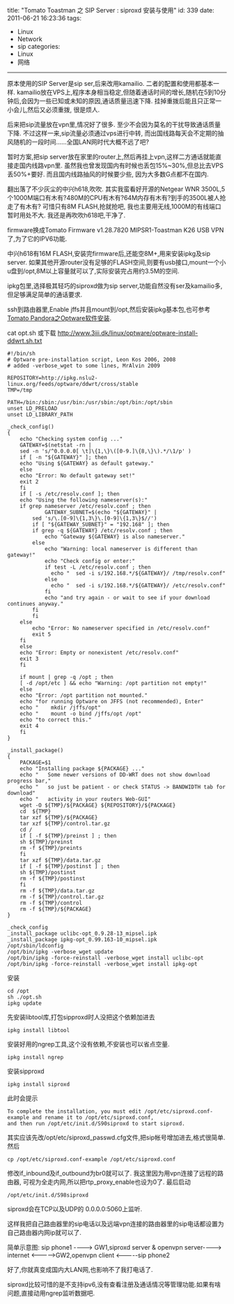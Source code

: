title: "Tomato Toastman 之 SIP Server : siproxd 安装与使用"
id: 339
date: 2011-06-21 16:23:36
tags: 
- Linux
- Network
- sip
categories: 
- Linux
- 网络
---

原本使用的SIP Server是sip ser,后来改用kamailio. 二者的配置和使用都基本一样. kamailio放在VPS上,程序本身相当稳定,但随着通话时间的增长,随机在5到10分钟后,会因为一些已知或未知的原因,通话质量迅速下降. 挂掉重拨后能且只正常一小会儿,然后又必须重拨, 很是烦人.

 后来把sip流量放在vpn里,情况好了很多. 至少不会因为莫名的干扰导致通话质量下降. 不过这样一来,sip流量必须通过vps进行中转, 而出国线路每天会不定期的抽风随机的一段时间......全国LAN网时代大概不远了吧?

暂时方案,把sip server放在家里的router上,然后再挂上vpn,这样二方通话就能直接走国内线路vpn里. 虽然我也曾发现国内有时候也丢包15%~30%,但总比去VPS丢50%+要好. 而且国内线路抽风的时候要少些, 因为大多数G点都不在国内.

翻出落了不少灰尘的中兴h618,吹吹. 其实我蛮看好开源的Netgear WNR 3500L,5个1000M端口有木有?480M的CPU有木有?64M内存有木有?到手的3500L被人抢走了有木有? 可惜只有8M FLASH,抢就抢吧, 我也主要用无线,1000M的有线端口暂时用处不大. 我还是再吹吹h618吧,干净了.

firmware换成Tomato Firmware v1.28.7820 MIPSR1-Toastman K26 USB VPN了,为了它的IPV6功能.

中兴h618有16M FLASH,安装完firmware后,还能空8M+,用来安装ipkg及sip server. 如果其他开源router没有足够的FLASH空间,则要有usb接口,mount一个小u盘到/opt,8M以上容量就可以了,实际安装完占用约3.5M的空间.

ipkg包里,选择极其轻巧的siproxd做为sip server,功能自然没有ser及kamailio多,但足够满足简单的通话要求.

ssh到路由器里,Enable jffs并且mount到/opt,然后安装ipkg基本包,也可参考[ Tomato Pandora之Optware软件安装](http://ahui.us/index.php/2010/08/tomato-pandora-optware/).

cat opt.sh 或下载 http://www.3iii.dk/linux/optware/optware-install-ddwrt.sh.txt

    #!/bin/sh
    # Optware pre-installation script, Leon Kos 2006, 2008
    # added -verbose_wget to some lines, MrAlvin 2009

    REPOSITORY=http://ipkg.nslu2-linux.org/feeds/optware/ddwrt/cross/stable
    TMP=/tmp

    PATH=/bin:/sbin:/usr/bin:/usr/sbin:/opt/bin:/opt/sbin
    unset LD_PRELOAD
    unset LD_LIBRARY_PATH

    _check_config()
    {
        echo "Checking system config ..."
        GATEWAY=$(netstat -rn |
    	sed -n 's/^0.0.0.0[ \t]\{1,\}\([0-9.]\{8,\}\).*/\1/p' )
        if [ -n "${GATEWAY}" ]; then
    	echo "Using ${GATEWAY} as default gateway."
        else
    	echo "Error: No default gateway set!"
    	exit 2
        fi
        if [ -s /etc/resolv.conf ]; then
    	echo "Using the following nameserver(s):"
    	if grep nameserver /etc/resolv.conf ; then
                GATEWAY_SUBNET=$(echo "${GATEWAY}" |
    		sed 's/\.[0-9]\{1,3\}\.[0-9]\{1,3\}$//')
    	    if [ "${GATEWAY_SUBNET}" = "192.168" ]; then
    		if grep -q ${GATEWAY} /etc/resolv.conf ; then
    		    echo "Gateway ${GATEWAY} is also nameserver."
    		else
    		    echo "Warning: local nameserver is different than gateway!"
    		    echo "Check config or enter:"
    		    if test -L /etc/resolv.conf ; then 
    		      echo "  sed -i s/192.168.*/${GATEWAY}/ /tmp/resolv.conf"
    		    else
    		      echo "  sed -i s/192.168.*/${GATEWAY}/ /etc/resolv.conf"
    		    fi
    		    echo "and try again - or wait to see if your download continues anyway."
    		fi
    	    fi
    	else
    	    echo "Error: No nameserver specified in /etc/resolv.conf"
    	    exit 5
    	fi
        else
    	echo "Error: Empty or nonexistent /etc/resolv.conf"
    	exit 3
        fi

        if mount | grep -q /opt ; then
    	[ -d /opt/etc ] && echo "Warning: /opt partition not empty!"
        else
    	echo "Error: /opt partition not mounted."
    	echo "for running Optware on JFFS (not recommended), Enter"
    	echo "    mkdir /jffs/opt"
    	echo "    mount -o bind /jffs/opt /opt"
    	echo "to correct this."
    	exit 4
        fi
    }

    _install_package()
    {
        PACKAGE=$1
        echo "Installing package ${PACKAGE} ..."
    	echo "   Some newer versions of DD-WRT does not show download progress bar,"
    	echo "   so just be patient - or check STATUS -> BANDWIDTH tab for download"
    	echo "	 activity in your routers Web-GUI"
        wget -O ${TMP}/${PACKAGE} ${REPOSITORY}/${PACKAGE}
        cd  ${TMP} 
        tar xzf ${TMP}/${PACKAGE} 
        tar xzf ${TMP}/control.tar.gz
        cd /
        if [ -f ${TMP}/preinst ] ; then
    	sh ${TMP}/preinst
    	rm -f ${TMP}/preints
        fi
        tar xzf ${TMP}/data.tar.gz
        if [ -f ${TMP}/postinst ] ; then
    	sh ${TMP}/postinst
    	rm -f ${TMP}/postinst
        fi
        rm -f ${TMP}/data.tar.gz
        rm -f ${TMP}/control.tar.gz
        rm -f ${TMP}/control
        rm -f ${TMP}/${PACKAGE}
    }

    _check_config
    _install_package uclibc-opt_0.9.28-13_mipsel.ipk
    _install_package ipkg-opt_0.99.163-10_mipsel.ipk
    /opt/sbin/ldconfig
    /opt/bin/ipkg -verbose_wget update 
    /opt/bin/ipkg -force-reinstall -verbose_wget install uclibc-opt
    /opt/bin/ipkg -force-reinstall -verbose_wget install ipkg-opt

安装

    cd /opt
    sh ./opt.sh
    ipkg update

先安装libtool库,打包sipproxd时人没把这个依赖加进去

    ipkg install libtool

安装好用的ngrep工具,这个没有依赖,不安装也可以省点空量.

    ipkg install ngrep

安装sipproxd

    ipkg install siproxd

此时会提示

    To complete the installation, you must edit /opt/etc/siproxd.conf-example and rename it to /opt/etc/siproxd.conf,
    and then run /opt/etc/init.d/S90siproxd to start siproxd.

其实应该先改/opt/etc/siproxd_passwd.cfg文件,把sip帐号增加进去,格式很简单.
然后 

    cp /opt/etc/siproxd.conf-example /opt/etc/siproxd.conf

修改if_inbound及if_outbound为br0就可以了. 我这里因为用vpn连接了远程的路由器, 可视为全走内网,所以把rtp_proxy_enable也设为0了.
最后启动

    /opt/etc/init.d/S98siproxd

siproxd会在TCP以及UDP的 0.0.0.0:5060上监听.

这样我把自己路由器里的sip电话以及远端vpn连接的路由器里的sip电话都设置为自己路由器内网ip就可以了. 

简单示意图:
sip phone1 ----> GW1,siproxd server & openvpn server----> internet <----->GW2,openvpn client <-----sip phone2

好了,你就真变成国内大LAN网,也影响不了我打电话了.

siproxd比较可惜的是不支持ipv6,没有查看注册及通话情况等管理功能.如果有啥问题,直接动用ngrep监听数据吧.